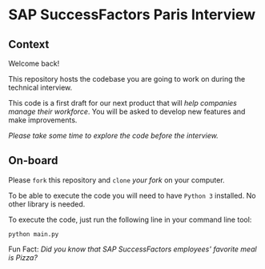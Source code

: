 # SAP SuccessFactors Paris Interview

## Context
Welcome back!

This repository hosts the codebase you are going to work on during the technical interview.

This code is a first draft for our next product that will _help companies manage their workforce_.
You will be asked to develop new features and make improvements.

*Please take some time to explore the code before the interview.*

## On-board
Please `fork` this repository and `clone` *your fork* on your computer.

To be able to execute the code you will need to have `Python 3` installed. No other library is needed.

To execute the code, just run the following line in your command line tool:
```
python main.py
```

Fun Fact: _Did you know that SAP SuccessFactors employees' favorite meal is Pizza?_

